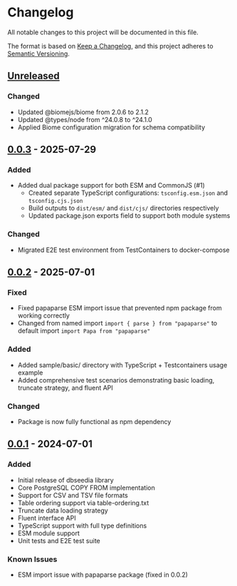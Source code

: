 # Changelog

All notable changes to this project will be documented in this file.

The format is based on [Keep a Changelog](https://keepachangelog.com/en/1.0.0/),
and this project adheres to [Semantic Versioning](https://semver.org/spec/v2.0.0.html).

## [Unreleased]

### Changed

- Updated @biomejs/biome from 2.0.6 to 2.1.2
- Updated @types/node from ^24.0.8 to ^24.1.0
- Applied Biome configuration migration for schema compatibility

## [0.0.3] - 2025-07-29

### Added

- Added dual package support for both ESM and CommonJS (#1)
  - Created separate TypeScript configurations: `tsconfig.esm.json` and `tsconfig.cjs.json`
  - Build outputs to `dist/esm/` and `dist/cjs/` directories respectively
  - Updated package.json exports field to support both module systems

### Changed

- Migrated E2E test environment from TestContainers to docker-compose

## [0.0.2] - 2025-07-01

### Fixed

- Fixed papaparse ESM import issue that prevented npm package from working correctly
- Changed from named import `import { parse } from "papaparse"` to default import `import Papa from "papaparse"`

### Added

- Added sample/basic/ directory with TypeScript + Testcontainers usage example
- Added comprehensive test scenarios demonstrating basic loading, truncate strategy, and fluent API

### Changed

- Package is now fully functional as npm dependency

## [0.0.1] - 2024-07-01

### Added

- Initial release of dbseedia library
- Core PostgreSQL COPY FROM implementation
- Support for CSV and TSV file formats
- Table ordering support via table-ordering.txt
- Truncate data loading strategy
- Fluent interface API
- TypeScript support with full type definitions
- ESM module support
- Unit tests and E2E test suite

### Known Issues

- ESM import issue with papaparse package (fixed in 0.0.2)

[Unreleased]: https://github.com/nilwurtz/dbseedia/compare/v0.0.3...HEAD
[0.0.3]: https://github.com/nilwurtz/dbseedia/compare/v0.0.2...v0.0.3
[0.0.2]: https://github.com/nilwurtz/dbseedia/compare/v0.0.1...v0.0.2
[0.0.1]: https://github.com/nilwurtz/dbseedia/releases/tag/v0.0.1
